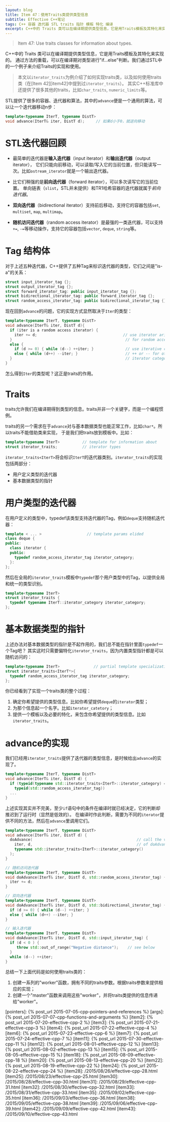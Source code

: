 ```yaml
---
layout: blog
title: Item 47：使用Traits类提供类型信息
subtitle: Effective C++笔记
tags: C++ 容器 迭代器 STL traits 指针 模板 特化 编译 
excerpt: C++中的 Traits 类可以在编译期提供类型信息，它是用Traits模板及其特化来实现的。通过方法的重载，可以在编译期对类型进行"if...else"判断。我们通过STL中的一个例子来介绍Traits的实现和使用。
---
```


> Item 47: Use traits classes for information about types.

C++中的 Traits 类可以在编译期提供类型信息，它是用Traits模板及其特化来实现的。
通过方法的重载，可以在编译期对类型进行"if...else"判断。我们通过STL中的一个例子来介绍Traits的实现和使用。

> 本文以`iterator_traits`为例介绍了如何实现traits类，以及如何使用traits类（在[Item 42][item42]中提到过`iterator_traits`）。
> 其实C++标准库中还提供了很多其他的traits，比如`char_traits`, `numeric_limits`等。

STL提供了很多的容器、迭代器和算法，其中的`advance`便是一个通用的算法，可以让一个迭代器移动n步：

```cpp
template<typename IterT, typename DistT>
void advance(IterT& iter, DistT d);     // 如果d小于0，就逆向移动
```

<!--more-->

# STL迭代器回顾

* 最简单的迭代器是**输入迭代器**（input iterator）和**输出迭代器**（output iterator），
它们只能向前移动，可以读取/写入它的当前位置，但只能读写一次。比如`ostream_iterator`就是一个输出迭代器。

* 比它们稍强的是**前向迭代器**（forward iterator），可以多次读写它的当前位置。
单向链表（`slist`，STL并未提供）和TR1哈希容器的迭代器就属于*前向迭代器*。

* **双向迭代器**（bidirectional iterator）支持前后移动，支持它的容器包括`set`, `multiset`, `map`, `multimap`。

* **随机访问迭代器**（random access iterator）是最强的一类迭代器，可以支持`+=`, `-=`等移动操作，支持它的容器包括`vector`, `deque`, `string`等。

# Tag 结构体

对于上述五种迭代器，C++提供了五种Tag来标识迭代器的类型，它们之间是"is-a"的关系：

```cpp
struct input_iterator_tag {};
struct output_iterator_tag {};
struct forward_iterator_tag: public input_iterator_tag {};
struct bidirectional_iterator_tag: public forward_iterator_tag {};
struct random_access_iterator_tag: public bidirectional_iterator_tag {};
```

现在回到`advance`的问题，它的实现方式显然取决于`Iter`的类型：

```cpp
template<typename IterT, typename DistT>
void advance(IterT& iter, DistT d){
  if (iter is a random access iterator) {
    iter += d;                                      // use iterator arithmetic
  }                                                  // for random access iters
  else {
    if (d >= 0) { while (d--) ++iter; }              // use iterative calls to
    else { while (d++) --iter; }                     // ++ or -- for other
  }                                                  // iterator categories
}
```

怎么得到`Iter`的类型呢？这正是traits的作用。

# Traits

traits允许我们在编译期得到类型的信息。traits并非一个关键字，而是一个编程惯例。

traits的另一个需求在于`advance`对与基本数据类型也能正常工作，比如`char*`。所以traits不能借助类来实现，
于是我们把traits放到模板中。比如：

```cpp
template<typename IterT>          // template for information about
struct iterator_traits;           // iterator types
```

`iterator_traits<IterT>`将会标识`IterT`的迭代器类别。`iterator_traits`的实现包括两部分：

* 用户定义类型的迭代器
* 基本数据类型的指针

# 用户类型的迭代器

在用户定义的类型中，typedef该类型支持迭代器的Tag，例如`deque`支持随机迭代器：

```cpp
template < ... >                    // template params elided
class deque {
public:
  class iterator {
  public:
    typedef random_access_iterator_tag iterator_category;
  }:
};
```

然后在全局的`iterator_traits`模板中`typedef`那个用户类型中的Tag，以提供全局和统一的类型识别。

```cpp
template<typename IterT>
struct iterator_traits {
  typedef typename IterT::iterator_category iterator_category;
};
```

# 基本数据类型的指针

上述办法对基本数据类型的指针是不起作用的，我们总不能在指针里面`typedef`一个Tag吧？
其实这时只需要偏特化`iterator_traits`，因为内置类型指针都是可以随机访问的：

```cpp
template<typename IterT>               // partial template specialization
struct iterator_traits<IterT*>{
  typedef random_access_iterator_tag iterator_category;
};
```

你已经看到了实现一个traits类的整个过程：

1. 确定你希望提供的类型信息。比如你希望提供`deque`的`iterator`类型；
2. 为那个信息起一个名字。比如`iterator_catetory`；
3. 提供一个模板以及必要的特化，来包含你希望提供的类型信息。比如`iterator_traits`。

# advance的实现

我们已经用`iterator_traits`提供了迭代器的类型信息，是时候给出`advance`的实现了。

```cpp
template<typename IterT, typename DistT>
void advance(IterT& iter, DistT d) {
  if (typeid(typename std::iterator_traits<IterT>::iterator_category) ==
    typeid(std::random_access_iterator_tag))
  ...
}
```

上述实现其实并不完美，至少`if`语句中的条件在编译时就已经决定，它的判断却推迟到了运行时（显然是低效的）。
在编译时作此判断，需要为不同的`iterator`提供不同的方法，然后在`advance`里调用它们。

```cpp
template<typename IterT, typename DistT>
void advance(IterT& iter, DistT d) {
  doAdvance(                                              // call the version
    iter, d,                                              // of doAdvance
    typename std::iterator_traits<IterT>::iterator_category()
  );                                                     
}                                                       

// 随机访问迭代器
template<typename IterT, typename DistT>
void doAdvance(IterT& iter, DistT d, std::random_access_iterator_tag) {
  iter += d;
}

// 双向迭代器
template<typename IterT, typename DistT>
void doAdvance(IterT& iter, DistT d, std::bidirectional_iterator_tag) {
  if (d >= 0) { while (d--) ++iter; }
  else { while (d++) --iter; }
}

// 输入迭代器
template<typename IterT, typename DistT>
void doAdvance(IterT& iter, DistT d, std::input_iterator_tag) {
  if (d < 0 ) {
     throw std::out_of_range("Negative distance");    // see below
  }
  while (d--) ++iter;
}
```

总结一下上面代码是如何使用traits类的：

1. 创建一系列的"worker"函数，拥有不同的traits参数。根据traits参数来提供相应的实现；
2. 创建一个"master"函数来调用这些"worker"，并将traits类提供的信息传递给"worker"。

[pointers]: {% post_url 2015-07-05-cpp-pointers-and-references %}
[args]: {% post_url 2015-07-07-cpp-functions-and-arguments %}
[item2]: {% post_url 2015-07-20-effective-cpp-2 %}
[item3]: {% post_url 2015-07-21-effective-cpp-3 %}
[item4]: {% post_url 2015-07-22-effective-cpp-4 %}
[item6]: {% post_url 2015-07-23-effective-cpp-6 %}
[item7]: {% post_url 2015-07-24-effective-cpp-7 %}
[item11]: {% post_url 2015-07-30-effective-cpp-11 %}
[item12]: {% post_url 2015-08-01-effective-cpp-12 %}
[item13]: {% post_url 2015-08-02-effective-cpp-13 %}
[item15]: {% post_url 2015-08-05-effective-cpp-15 %}
[item18]: {% post_url 2015-08-09-effective-cpp-18 %}
[item20]: {% post_url 2015-08-13-effective-cpp-20 %}
[item22]: {% post_url 2015-08-19-effective-cpp-22 %}
[item24]: {% post_url 2015-08-22-effective-cpp-24 %}
[item28]: /2015/08/26/effective-cpp-28.html
[item25]: /2015/08/23/effective-cpp-25.html
[item30]: /2015/08/28/effective-cpp-30.html
[item31]: /2015/08/29/effective-cpp-31.html
[item32]: /2015/08/30/effective-cpp-32.html
[item33]: /2015/08/31/effective-cpp-33.html
[item35]: /2015/09/02/effective-cpp-35.html
[item36]: /2015/09/03/effective-cpp-36.html
[item38]: /2015/09/05/effective-cpp-38.html
[item39]: /2015/09/06/effective-cpp-39.html
[item42]: /2015/09/09/effective-cpp-42.html
[item43]: /2015/09/10/effective-cpp-43.html

